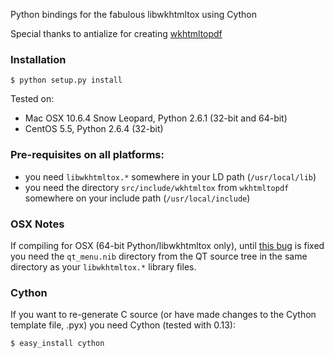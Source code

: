 Python bindings for the fabulous libwkhtmltox using Cython

Special thanks to antialize for creating [wkhtmltopdf](http://github.com/antialize/wkhtmltopdf)

### Installation

    $ python setup.py install

Tested on:

 * Mac OSX 10.6.4 Snow Leopard, Python 2.6.1 (32-bit and 64-bit)
 * CentOS 5.5, Python 2.6.4 (32-bit)

### Pre-requisites on all platforms:

 * you need `libwkhtmltox.*` somewhere in your LD path (`/usr/local/lib`)
 * you need the directory `src/include/wkhtmltox` from `wkhtmltopdf` somewhere on your include path (`/usr/local/include`)

### OSX Notes
If compiling for OSX (64-bit Python/libwkhtmltox only), until [this bug](http://bugreports.qt.nokia.com/browse/QTBUG-5952) is fixed you need the `qt_menu.nib` directory from the QT source tree in the same directory as your `libwkhtmltox.*` library files.

### Cython
If you want to re-generate C source (or have made changes to the Cython template file, .pyx) you need Cython (tested with 0.13):

    $ easy_install cython